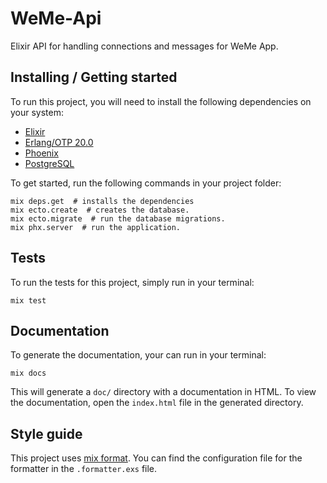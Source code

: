 # WeMe-Api

Elixir API for handling connections and messages for WeMe App.

## Installing / Getting started

To run this project, you will need to install the following dependencies on your system:

* [Elixir](https://elixir-lang.org/install.html)
* [Erlang/OTP 20.0 ](https://elixir-lang.org/install.html#installing-erlang)
* [Phoenix](https://hexdocs.pm/phoenix/installation.html)
* [PostgreSQL](https://www.postgresql.org/download/macosx/)

To get started, run the following commands in your project folder:

```shell
mix deps.get  # installs the dependencies
mix ecto.create  # creates the database.
mix ecto.migrate  # run the database migrations.
mix phx.server  # run the application.
```

## Tests

To run the tests for this project, simply run in your terminal:

```shell
mix test
```

## Documentation

To generate the documentation, your can run in your terminal:

```shell
mix docs
```

This will generate a `doc/` directory with a documentation in HTML. To view the documentation, open the `index.html` file in the generated directory.

## Style guide

This project uses [mix format](https://hexdocs.pm/mix/master/Mix.Tasks.Format.html). You can find the configuration file for the formatter in the `.formatter.exs` file.
